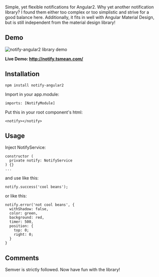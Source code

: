 
Simple, yet flexible notifications for Angular2.
Why yet another notification library?
I found them either too complex or too simplistic and strive for a good balance here.
Additionally, it fits in well with Angular Material Design,
but is still independent from the material design library!


## Demo

![notify-angular2 library demo](http://notify.tsmean.com/notify-angular2.gif)


**Live Demo: http://notify.tsmean.com/**


## Installation

```
npm install notify-angular2
```

Import in your app.module:
```
imports: [NotifyModule]
```

Put this in your root component's html:

```
<notify></notify>
```


## Usage

Inject NotifyService:

```
constructor (
  private notify: NotifyService
) {}
...
```

and use like this:

```
notify.success('cool beans');
```

or like this:
```
notify.error('not cool beans', {
  withShadow: false,
  color: green,
  background: red,
  timer: 500,
  position: {
    top: 0;
    right: 0;
  }
}
```

## Comments

Semver is strictly followed. Now have fun with the library!
